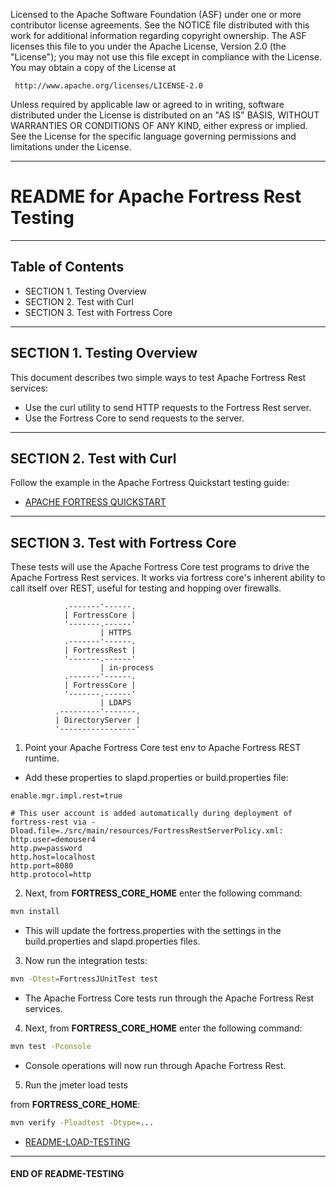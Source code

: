 Licensed to the Apache Software Foundation (ASF) under one
or more contributor license agreements.  See the NOTICE file
distributed with this work for additional information
regarding copyright ownership.  The ASF licenses this file
to you under the Apache License, Version 2.0 (the
"License"); you may not use this file except in compliance
with the License.  You may obtain a copy of the License at

     http://www.apache.org/licenses/LICENSE-2.0

Unless required by applicable law or agreed to in writing,
software distributed under the License is distributed on an
"AS IS" BASIS, WITHOUT WARRANTIES OR CONDITIONS OF ANY
KIND, either express or implied.  See the License for the
specific language governing permissions and limitations
under the License.

-------------------------------------------------------------------------------
# README for Apache Fortress Rest Testing

-------------------------------------------------------------------------------
## Table of Contents

* SECTION 1. Testing Overview
* SECTION 2. Test with Curl
* SECTION 3. Test with Fortress Core

-------------------------------------------------------------------------------
## SECTION 1.  Testing Overview

This document describes two simple ways to test Apache Fortress Rest services:
- Use the curl utility to send HTTP requests to the Fortress Rest server.
- Use the Fortress Core to send requests to the server.

-------------------------------------------------------------------------------
## SECTION 2. Test with Curl

Follow the example in the Apache Fortress Quickstart testing guide:
- [APACHE FORTRESS QUICKSTART](https://github.com/shawnmckinney/apache-fortress-quickstart/blob/master/README-TESTING.md)

-------------------------------------------------------------------------------
## SECTION 3. Test with Fortress Core

These tests will use the Apache Fortress Core test programs to drive the Apache Fortress Rest services.
It works via fortress core's inherent ability to call itself over REST, useful for testing and hopping over firewalls.

```
            .-------'------.
            | FortressCore |
            '-------.------'
                    | HTTPS
            .-------'------.
            | FortressRest |
            '-------.------'
                    | in-process
            .-------'------.
            | FortressCore |
            '-------.------'
                    | LDAPS
          .---------'-------.
          | DirectoryServer |
          '-----------------'
```

1. Point your Apache Fortress Core test env to Apache Fortress REST runtime.

- Add these properties to slapd.properties or build.properties file:

```properties
enable.mgr.impl.rest=true

# This user account is added automatically during deployment of fortress-rest via -Dload.file=./src/main/resources/FortressRestServerPolicy.xml:
http.user=demouser4
http.pw=password
http.host=localhost
http.port=8080
http.protocol=http
```

2. Next, from **FORTRESS_CORE_HOME** enter the following command:

```bash
mvn install
```

- This will update the fortress.properties with the settings in the build.properties and slapd.properties files.

3. Now run the integration tests:

```bash
mvn -Dtest=FortressJUnitTest test
```

- The Apache Fortress Core tests run through the Apache Fortress Rest services.

4. Next, from **FORTRESS_CORE_HOME** enter the following command:

```bash
mvn test -Pconsole
```

- Console operations will now run through Apache Fortress Rest.

5. Run the jmeter load tests 

from **FORTRESS_CORE_HOME**:

```bash
mvn verify -Ploadtest -Dtype=...
```
- [README-LOAD-TESTING](https://github.com/apache/directory-fortress-core/blob/master/README-LOAD-TESTING.md)
___________________________________________________________________________________
#### END OF README-TESTING
